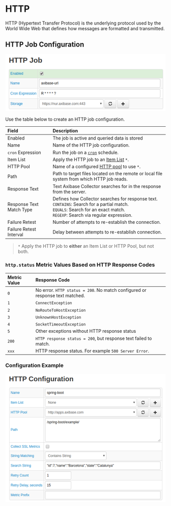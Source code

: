 # HTTP

HTTP (Hypertext Transfer Protocol) is the underlying protocol used by the World Wide Web that defines how messages are formatted and transmitted.

## HTTP Job Configuration

![](./images/http-job.png)

Use the table below to create an HTTP job configuration.

| Field         | Description |
|:------------- |:-------------|
| Enabled | The job is active and queried data is stored|
| Name     | Name of the HTTP job configuration. |
| `cron` Expression | Run the job on a [`cron`](../scheduling.md#cron-expressions) schedule.
| Item List| Apply the HTTP job to an [Item List](../collections.md#item-lists) `*`.|
| HTTP Pool |  Name of a configured [HTTP pool](../atsd-server-connection.md#http-pool) to use `*`. |
| Path |   Path to target files located on the remote or local file system from which HTTP job reads.  |
| Response Text |  Text Axibase Collector searches for in the response from the server.   |
| Response Text Match Type |  Defines how Collector searches for response text.<br>  `CONTAINS`: Search for a partial match. <br>  `EQUALS`: Search for an exact match. <br> `REGEXP`: Search via regular expression. |
| Failure Retest |  Number of attempts to re-establish the connection.   |
| Failure Retest Interval |   Delay between attempts to re-establish connection.    |

> `*` Apply the HTTP job to **either** an Item List or HTTP Pool, but not both.

### `http.status` Metric Values Based on HTTP Response Codes

| Metric Value | Response Code |
|:------------- |:-------------|
| `0` | No error. `HTTP status = 200`. No match configured or response text matched. |
| `1` | `ConnectException` |
| `2` | `NoRouteToHostException` |
| `3` | `UnknownHostException` |
| `4` | `SocketTimeoutException` |
| `5` | Other exceptions without HTTP response status |
| `200` | `HTTP response status = 200`, but response text failed to match. |
| `xxx` | HTTP response status. For example `500 Server Error`. |

### Configuration Example

![](./images/http-config-example.png)